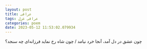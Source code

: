 ```yaml
---
layout: post
title: عراقی
tags: عراقی غزل
categories: poem
date: 2023-05-12 11:53:02.079934
---
```


چون عشق در دل آمد، آنجا خرد نیامد / چون شاه رخ نماید فرزانه‌ای چه سنجد؟
